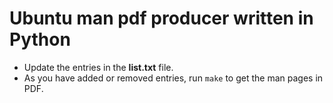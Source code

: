 # Ubuntu man pdf producer written in Python

* Update the entries in the **list.txt** file.
* As you have added or removed entries, run `make` to get the man pages in PDF.

